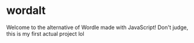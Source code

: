 # wordalt
Welcome to the alternative of Wordle made with JavaScript! Don't judge, this is my first actual project lol